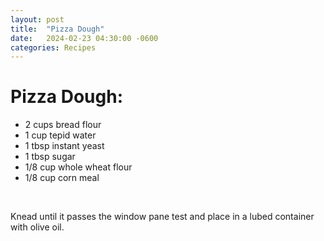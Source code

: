 ```yaml
---
layout: post
title:  "Pizza Dough"
date:   2024-02-23 04:30:00 -0600
categories: Recipes
---
```


# Pizza Dough:
* 2 cups bread flour
* 1 cup tepid water
* 1 tbsp instant yeast
* 1 tbsp sugar
* 1/8 cup whole wheat flour
* 1/8 cup corn meal

<br>

Knead until it passes the window pane test and place in a lubed container with olive oil. 

